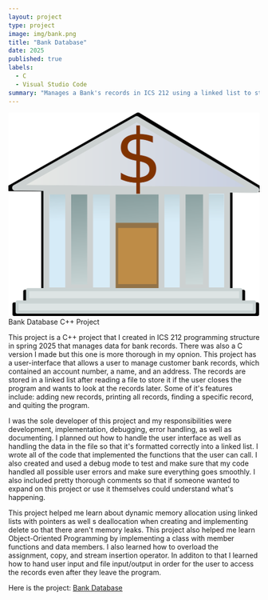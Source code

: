 ```yaml
---
layout: project
type: project
image: img/bank.png 
title: "Bank Database"
date: 2025
published: true
labels:
  - C
  - Visual Studio Code
summary: "Manages a Bank's records in ICS 212 using a linked list to store, add, delete, and find bank account records."
---
```


<img class="img-fluid" src="/img/bank.png">
Bank Database C++ Project

  This project is a C++ project that I created in ICS 212 programming structure in spring 2025 that manages data for bank records. There was also a C version I made but this one is more thorough in my opnion. This project has a user-interface that allows a user to manage customer bank records, which contained an account number, a name, and an address. The records are stored in a linked list after reading a file to store it if the user closes the program and wants to look at the records later. Some of it's features include: adding new records, printing all records, finding a specific record, and quiting the program.

  I was the sole developer of this project and my responsibilities were development, implementation, debugging, error handling, as well as documenting. I planned out how to handle the user interface as well as handling the data in the file so that it's formatted correctly into a linked list. I wrote all of the code that implemented the functions that the user can call. I also created and used a debug mode to test and make sure that my code handled all possible user errors and make sure everything goes smoothly. I also included pretty thorough comments so that if someone wanted to expand on this project or use it themselves could understand what's happening.

  This project helped me learn about dynamic memory allocation using linked lists with pointers as well s deallocation when creating and implementing delete so that there aren't memory leaks. This project also helped me learn Object-Oriented Programming by implementing a class with member functions and data members. I also learned how to overload the assignment, copy, and stream insertion operator. In additon to that I learned how to hand user input and file input/output in order for the user to access the records even after they leave the program. 

Here is the project: <a href="https://github.com/KateHamada/Bank-Database.git">Bank Database</a>
